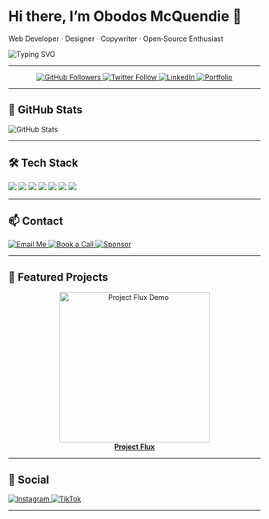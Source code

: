 # Hi there, I’m Obodos McQuendie 👋
Web Developer · Designer · Copywriter · Open‑Source Enthusiast

![Typing SVG](https://readme-typing-svg.herokuapp.com?font=Fira%20Code&size=24&pause=1000&color=61DAFB&background=00000000&lines=Building+sleek+websites;Writing+clean,+maintainable+code)

---

<div align="center">
  
  <a href="https://github.com/mcObd?tab=followers">
    <img src="https://img.shields.io/github/followers/mcObd?label=Follow&style=for-the-badge&logo=github" alt="GitHub Followers"/>
  </a>
  <a href="https://twitter.com/mcObd">
    <img src="https://img.shields.io/twitter/follow/mcObd?label=Follow&style=for-the-badge&logo=twitter&color=1da1f2" alt="Twitter Follow"/>
  </a>
  <a href="https://linkedin.com/in/mcquendie-obodos-9340a8353">
    <img src="https://img.shields.io/badge/LinkedIn-Connect-blue?style=for-the-badge&logo=linkedin" alt="LinkedIn"/>
  </a>
  <a href="https://project-flux.vercel.app/">
    <img src="https://img.shields.io/badge/Portfolio-Project%20Flux-61DAFB?style=for-the-badge&logo=vercel" alt="Portfolio"/>
  </a>
</div>

---

## 🚀 GitHub Stats

![GitHub Stats](https://github-readme-stats.vercel.app/api?username=mcObd&show_icons=true&theme=radical)

---


## 🛠️ Tech Stack

<img src="https://img.shields.io/badge/HTML5-E34F26?style=for-the-badge&logo=html5&logoColor=white"/>
<img src="https://img.shields.io/badge/CSS3-1572B6?style=for-the-badge&logo=css3&logoColor=white"/>
<img src="https://img.shields.io/badge/JavaScript-F7DF1E?style=for-the-badge&logo=javascript&logoColor=black"/>
<img src="https://img.shields.io/badge/React-61DAFB?style=for-the-badge&logo=react&logoColor=black"/>
<img src="https://img.shields.io/badge/Figma-F24E1E?style=for-the-badge&logo=figma&logoColor=white"/>
<img src="https://img.shields.io/badge/Copywriting-000000?style=for-the-badge&logo=readme&logoColor=white"/>
<img src="https://img.shields.io/badge/Sales%20%26%20Marketing-25D366?style=for-the-badge&logo=whatsapp&logoColor=white"/>

---

## 📫 Contact

<a href="mailto:mcquendie@gmail.com">
  <img src="https://img.shields.io/badge/Email-Me-red?style=for-the-badge&logo=gmail" alt="Email Me"/>
</a>
<a href="https://calendly.com/mcquendie">
  <img src="https://img.shields.io/badge/Book%20a%20Call-00A2FF?style=for-the-badge&logo=google-calendar" alt="Book a Call"/>
</a>
<a href="https://github.com/sponsors/mcObd">
  <img src="https://img.shields.io/badge/Sponsor-FF69B4?style=for-the-badge&logo=githubsponsors" alt="Sponsor"/>
</a>

---

## 🌟 Featured Projects

<!-- Example project cards -->
<div align="center">
  <a href="https://project-flux.vercel.app/" target="_blank">
    <img src="https://raw.githubusercontent.com/mcObd/project-flux/main/public/flux-demo.gif" width="300" alt="Project Flux Demo"/>
    <br/>
    <b>Project Flux</b>
  </a>
  <!-- Add more project cards as needed -->
</div>

---

## 🔗 Social

<a href="https://instagram.com/mcquendie">
  <img src="https://img.shields.io/badge/Instagram-E4405F?style=for-the-badge&logo=instagram&logoColor=white" alt="Instagram"/>
</a>
<a href="https://tiktok.com/@mcquendie">
  <img src="https://img.shields.io/badge/TikTok-000000?style=for-the-badge&logo=tiktok&logoColor=white" alt="TikTok"/>
</a>

---

<!-- Custom SVG icons and more sections can be added below as needed -->
